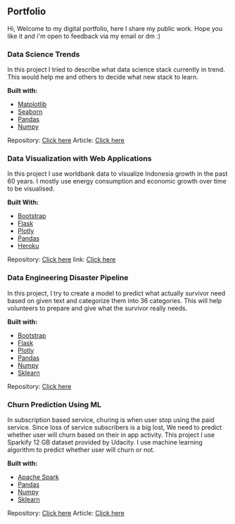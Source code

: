 ## Portfolio

Hi, Welcome to my digital portfolio, here I share my public work. Hope you like it and i'm open to feedback via my email or dm :)

### Data Science Trends

In this project I tried to describe what data science stack currently in trend. This would help me and others to decide what new stack to learn.

**Built with:**

- [Matplotlib](https://matplotlib.org/)
- [Seaborn](https://seaborn.pydata.org/)
- [Pandas](https://pandas.pydata.org/)
- [Numpy](https://numpy.org/)

Repository: [Click here](https://github.com/fahmiduldul/ds-blog-post)
Article: [Click here](https://fahmiduldul.medium.com/the-trends-in-data-science-db48078d71bd)

### Data Visualization with Web Applications

In this project I use worldbank data to visualize Indonesia growth in the past 60 years. I mostly use energy consumption and economic growth over time to be visualised.

**Built With:**

- [Bootstrap](https://getbootstrap.com)
- [Flask](https://flask.palletsprojects.com/en/1.1.x/)
- [Plotly](https://plotly.com/)
- [Pandas](https://pandas.pydata.org/)
- [Heroku](https://www.heroku.com/)

Repository: [Click here](https://github.com/fahmiduldul/ds-web-dev)
link: [Click here](https://fahmi-dsnsd-web-app.herokuapp.com/)

### Data Engineering Disaster Pipeline

In this project, I try to create a model to predict what actually survivor need based on given text and categorize them into 36 categories. This will help volunteers to prepare and give what the survivor really needs.

**Built with:**

- [Bootstrap](https://getbootstrap.com)
- [Flask](https://flask.palletsprojects.com/en/1.1.x/)
- [Plotly](https://plotly.com/)
- [Pandas](https://pandas.pydata.org/)
- [Numpy](https://numpy.org/)
- [Sklearn](https://scikit-learn.org/)

Repository: [Click here](https://github.com/fahmiduldul/ds-data-engineering)

### Churn Prediction Using ML

In subscription based service, churing is when user stop using the paid service. Since loss of service subscribers is a big lost, We need to predict whether user will churn based on their in app activity. This project I use Sparkify 12 GB dataset provided by Udacity. I use machine learning algorithm to predict whether user will churn or not.

**Built with:**

- [Apache Spark](https://spark.apache.org/)
- [Pandas](https://pandas.pydata.org/)
- [Numpy](https://numpy.org/)
- [Sklearn](https://scikit-learn.org/)

Repository: [Click here](https://github.com/fahmiduldul/ds-sparkify)
Article: [Click here](https://fahmiduldul.medium.com/churn-prediction-using-machine-learning-61b50aa111e8)